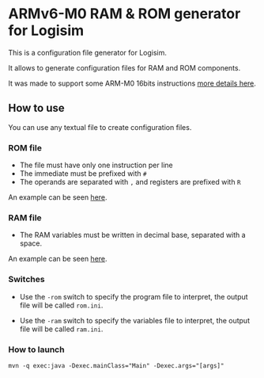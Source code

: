 # ARMv6-M0 RAM & ROM generator for Logisim
This is a configuration file generator for Logisim.<br>

It allows to generate configuration files for RAM and ROM components.

It was made to support some ARM-M0 16bits instructions [more details here](doc/instructions.md).

## How to use

You can use any textual file to create configuration files.

### ROM file

* The file must have only one instruction per line
* The immediate must be prefixed with `#`
* The operands are separated with `,` and registers are prefixed with `R`

An example can be seen [here](examples/prog.s).

### RAM file

* The RAM variables must be written in decimal base, separated with a space.

An example can be seen [here](examples/vars.ini).


### Switches

* Use the `-rom` switch to specify the program file to interpret, the output file will be called `rom.ini`.

* Use the `-ram` switch to specify the variables file to interpret, the output file will be called `ram.ini`.

### How to launch

`mvn -q exec:java -Dexec.mainClass="Main" -Dexec.args="[args]"`
